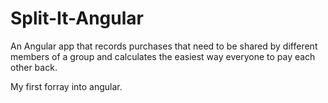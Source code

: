 Split-It-Angular
================

An Angular app that records purchases that need to be shared by different members of a group and calculates the easiest way everyone to pay each other back.

My first forray into angular.
